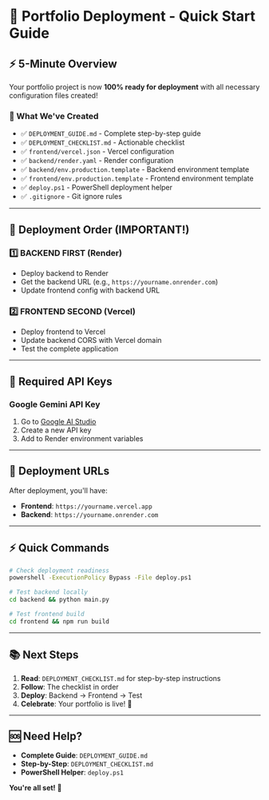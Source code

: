 # 🚀 Portfolio Deployment - Quick Start Guide

## **⚡ 5-Minute Overview**

Your portfolio project is now **100% ready for deployment** with all necessary configuration files created!

### **📁 What We've Created**
- ✅ `DEPLOYMENT_GUIDE.md` - Complete step-by-step guide
- ✅ `DEPLOYMENT_CHECKLIST.md` - Actionable checklist
- ✅ `frontend/vercel.json` - Vercel configuration
- ✅ `backend/render.yaml` - Render configuration  
- ✅ `backend/env.production.template` - Backend environment template
- ✅ `frontend/env.production.template` - Frontend environment template
- ✅ `deploy.ps1` - PowerShell deployment helper
- ✅ `.gitignore` - Git ignore rules

---

## **🎯 Deployment Order (IMPORTANT!)**

### **1️⃣ BACKEND FIRST (Render)**
- Deploy backend to Render
- Get the backend URL (e.g., `https://yourname.onrender.com`)
- Update frontend config with backend URL

### **2️⃣ FRONTEND SECOND (Vercel)**
- Deploy frontend to Vercel
- Update backend CORS with Vercel domain
- Test the complete application

---

## **🔑 Required API Keys**

### **Google Gemini API Key**
1. Go to [Google AI Studio](https://ai.google.dev/)
2. Create a new API key
3. Add to Render environment variables

---

## **📱 Deployment URLs**

After deployment, you'll have:
- **Frontend**: `https://yourname.vercel.app`
- **Backend**: `https://yourname.onrender.com`

---

## **⚡ Quick Commands**

```bash
# Check deployment readiness
powershell -ExecutionPolicy Bypass -File deploy.ps1

# Test backend locally
cd backend && python main.py

# Test frontend build
cd frontend && npm run build
```

---

## **📚 Next Steps**

1. **Read**: `DEPLOYMENT_CHECKLIST.md` for step-by-step instructions
2. **Follow**: The checklist in order
3. **Deploy**: Backend → Frontend → Test
4. **Celebrate**: Your portfolio is live! 🎉

---

## **🆘 Need Help?**

- **Complete Guide**: `DEPLOYMENT_GUIDE.md`
- **Step-by-Step**: `DEPLOYMENT_CHECKLIST.md`
- **PowerShell Helper**: `deploy.ps1`

**You're all set! 🚀**
